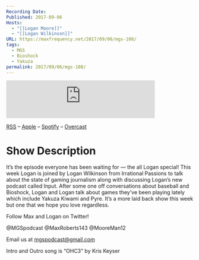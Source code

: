 ```yaml
---
Recording Date: 
Published: 2017-09-06
Hosts:
  - "[[Logan Moore]]"
  - "[[Logan Wilkinson]]"
URL: https://maxfrequency.net/2017/09/06/mgs-108/
tags:
  - MGS
  - Bioshock
  - Yakuza
permalink: 2017/09/06/mgs-108/
---
```

<iframe src="https://podcasters.spotify.com/pod/show/millennialgamingspeak/embed/episodes/Episode-108-Two-Logans-Are-Better-than-One-e1adhrp/a-a6ts43o" height="102px" width="400px" frameborder="0" scrolling="no"></iframe>


[RSS](https://anchor.fm/s/74aa3858/podcast/rss) – [Apple](https://podcasts.apple.com/us/podcast/episode-3-gdc-wrap-up/id1000915981?i=1000542222515) – [Spotify](https://open.spotify.com/episode/7wePXT4Bt22LWifVLx3n8y) – [Overcast](https://overcast.fm/+EtIgeWxEU)

# Show Description

It’s the episode everyone has been waiting for — the all Logan special! This week Logan is joined by Logan Wilkinson from Irrational Passions to talk about the state of gaming journalism along with discussing Logan’s new podcast called Input. After some one off conversations about baseball and Bioshock, Logan and Logan talk about games they’ve been playing lately which include Yakuza Kiwami and Pyre. It’s a more laid back show this week but one that we hope you love regardless.

Follow Max and Logan on Twitter!

@MGSpodcast
@MaxRoberts143
@MooreMan12

Email us at mgspodcast@gmail.com

Intro and Outro song is “OHC3” by Kris Keyser